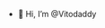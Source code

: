 - 👋 Hi, I’m @Vitodaddy

<!---
Vitodaddy/Vitodaddy is a ✨ special ✨ repository because its `README.md` (this file) appears on your GitHub profile.
You can click the Preview link to take a look at your changes.
--->
